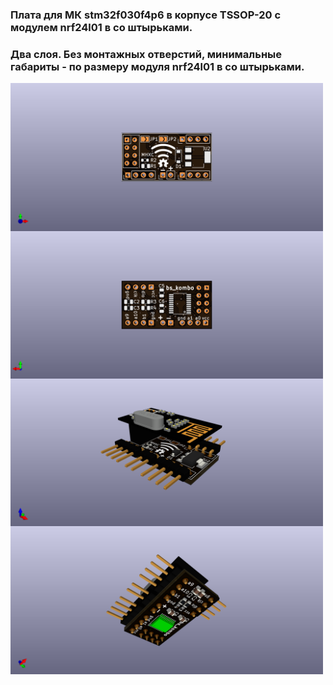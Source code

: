 ### Плата для МК stm32f030f4p6 в корпусе TSSOP-20 с модулем nrf24l01 в со штырьками.
### Два слоя. Без монтажных отверстий, минимальные габариты - по размеру модуля nrf24l01 в со штырьками.

<img align="center" width=500 src="https://github.com/MelexinVN/bs_kombo/blob/main/hardware/pcb/kombo_nrf24_stm32f0_min/kombo_nrf24_stm32f0_min.png" />

<img align="center" width=500 src="https://github.com/MelexinVN/bs_kombo/blob/main/hardware/pcb/kombo_nrf24_stm32f0_min/kombo_nrf24_stm32f0_min_.png" />

<img align="center" width=500 src="https://github.com/MelexinVN/bs_kombo/blob/main/hardware/pcb/kombo_nrf24_stm32f0_min/kombo_nrf24_stm32f0_min__.png" />

<img align="center" width=500 src="https://github.com/MelexinVN/bs_kombo/blob/main/hardware/pcb/kombo_nrf24_stm32f0_min/kombo_nrf24_stm32f0_min___.png" />
